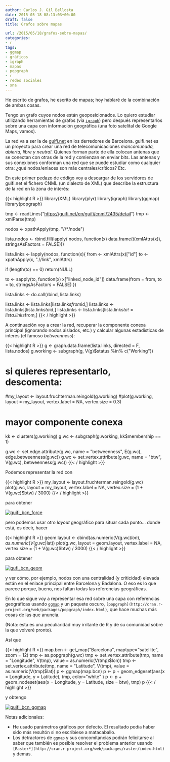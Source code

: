 ```yaml
---
author: Carlos J. Gil Bellosta
date: 2015-05-18 08:13:03+00:00
draft: false
title: Grafos sobre mapas

url: /2015/05/18/grafos-sobre-mapas/
categories:
- r
tags:
- ggmap
- gráficos
- igraph
- mapas
- popgraph
- r
- redes sociales
- sna
---
```


He escrito de grafos, he escrito de mapas; hoy hablaré de la combinación de ambas cosas.

Tengo un grafo cuyos nodos están geoposicionados. Lo quiero estudiar utilizando herramientas de grafos (vía [`igraph`](http://igraph.org/r/)) pero después representarlos sobre una capa con información geográfica (una foto satelital de Google Maps, vamos).

La red va a ser la de [guifi.net](http://guifi.net/es) en los derredores de Barcelona. guifi.net es un proyecto para crear una red de telecomunicaciones _mancomunada, abierta, libre y neutral_. Quienes forman parte de ella colocan antenas que se conectan con otras de la red y comienzan en enviar bits. Las antenas y sus conexiones conforman una red que se puede estudiar como cualquier otra: ¿qué nodos/enlaces son más centrales/críticos? Etc.

En este primer pedazo de código voy a descargar de los servidores de guifi.net el fichero CNML (un dialecto de XML) que describe la estructura de la red en la zona de interés:

{{< highlight R >}}
library(XML)
library(plyr)
library(igraph)
library(ggmap)
library(popgraph)

tmp <- readLines("https://guifi.net/en/guifi/cnml/2435/detail")
tmp <- xmlParse(tmp)

nodos <- xpathApply(tmp, "//*/node")

lista.nodos <- rbind.fill(lapply(
  nodos, function(x) data.frame(t(xmlAttrs(x)),
                                stringsAsFactors = FALSE)))

lista.links <- lapply(nodos, function(x){
  from <- xmlAttrs(x)["id"]
  to   <- xpathApply(x, ".//link", xmlAttrs)

  if (length(to) == 0)
    return(NULL)

  to <- sapply(to, function(x) x["linked_node_id"])
  data.frame(from = from, to = to, stringsAsFactors = FALSE)
})

lista.links <- do.call(rbind, lista.links)

lista.links <- lista.links[lista.links$from %in% lista.nodos$id,]
lista.links <- lista.links[lista.links$to   %in% lista.nodos$id,]
lista.links <- lista.links[lista.links$to != lista.links$from,]
{{< / highlight >}}

A continuación voy a crear la red, recuperar la componente conexa principal (ignorando nodos aislados, etc.) y calcular algunas estadísticas de interés (el famoso _betweenness_):

{{< highlight R >}}
g <- graph.data.frame(lista.links, directed = F, lista.nodos)
g.working <- subgraph(g, V(g)$status %in% c("Working"))

# si quieres representarlo, descomenta:
#my_layout <- layout.fruchterman.reingold(g.working)
#plot(g.working, layout = my_layout, vertex.label = NA, vertex.size = 0.3)

# mayor componente conexa
kk <- clusters(g.working)
g.wc <- subgraph(g.working, kk$membership == 1)

g.wc <- set.edge.attribute(g.wc, name = "betweenness", E(g.wc),
                            edge.betweenness(g.wc))
g.wc <- set.vertex.attribute(g.wc, name = "btw",
                              V(g.wc), betweenness(g.wc))
{{< / highlight >}}

Podemos representar la red con

{{< highlight R >}}
my_layout <- layout.fruchterman.reingold(g.wc)
plot(g.wc, layout = my_layout, vertex.label = NA,
      vertex.size = (1 + V(g.wc)$btw) / 3000)
{{< / highlight >}}

para obtener

[![guifi_bcn_force](/wp-uploads/2015/05/guifi_bcn_force.png#center)
](/wp-uploads/2015/05/guifi_bcn_force.png#center)

pero podemos usar otro _layout_ geográfico para situar cada punto... donde está, es decir, hacer

{{< highlight R >}}
geom.layout <- cbind(as.numeric(V(g.wc)$lon),
                      as.numeric(V(g.wc)$lat))
plot(g.wc, layout = geom.layout, vertex.label = NA,
      vertex.size = (1 + V(g.wc)$btw) / 3000)
{{< / highlight >}}

para obtener

[![gufi_bcn_geom](/wp-uploads/2015/05/gufi_bcn_geom.png#center)
](/wp-uploads/2015/05/gufi_bcn_geom.png#center)

y ver cómo, por ejemplo, nodos con una centralidad (y criticidad) elevada están en el enlace principal entre Barcelona y Badalona. O eso es lo que parece porque, bueno, nos faltan todas las referencias geográficas.

En lo que sigue voy a representar esa red sobre una capa con referencias geográficas usando [`ggmap`](http://cran.r-project.org/web/packages/ggmap/index.html) y un paquete oscuro, `[popgraph](http://cran.r-project.org/web/packages/popgraph/index.html)`, que hace muchas más cosas de las que anuncia.

(Nota: esta es una peculiaridad muy irritante de R y de su comunidad sobre la que volveré pronto).

Así que

{{< highlight R >}}
map.bcn <- get_map("Barcelona", maptype="satellite", zoom = 12)
tmp <- as.popgraph(g.wc)
tmp <- set.vertex.attribute(tmp, name = "Longitude", V(tmp),
                            value = as.numeric(V(tmp)$lon))
tmp <- set.vertex.attribute(tmp, name = "Latitude", V(tmp),
                            value = as.numeric(V(tmp)$lat))
p <- ggmap(map.bcn)
p <- p + geom_edgeset(aes(x = Longitude, y = Latitude), tmp, color="white" )
p <- p + geom_nodeset(aes(x = Longitude, y = Latitude, size = btw), tmp)
p
{{< / highlight >}}

y obtengo

[![guifi_bcn_ggmap](/wp-uploads/2015/05/guifi_bcn_ggmap.png#center)
](/wp-uploads/2015/05/guifi_bcn_ggmap.png#center)

Notas adicionales:

* He usado parámetros gráficos por defecto. El resultado podía haber sido más resultón si no escribiese a matacaballo.
* Los detractores de `ggmap` y sus concomitancias podrán felicitarse al saber que también es posible resolver el problema anterior usando `[Raster*](http://cran.r-project.org/web/packages/raster/index.html)` y demás.